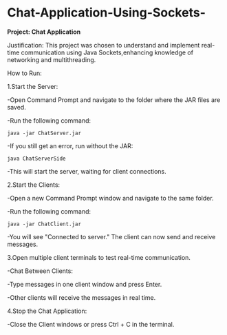 # Chat-Application-Using-Sockets-

**Project: Chat Application**

Justification:
This project was chosen to understand and implement real-time communication using Java Sockets,enhancing knowledge of networking and multithreading.

How to Run:

1.Start the Server:

 -Open Command Prompt and navigate to the folder where the JAR files are saved.
 
 -Run the following command:
 
    java -jar ChatServer.jar

  -If you still get an error, run without the JAR:
  
    java ChatServerSide
 
 -This will start the server, waiting for client connections.

2.Start the Clients:

 -Open a new Command Prompt window and navigate to the same folder.
 
 -Run the following command:
 
    java -jar ChatClient.jar
   
 -You will see "Connected to server." The client can now send and receive messages.

3.Open multiple client terminals to test real-time communication.

 -Chat Between Clients:
 
 -Type messages in one client window and press Enter.
 
 -Other clients will receive the messages in real time.

4.Stop the Chat Application:

 -Close the Client windows or press Ctrl + C in the terminal.

